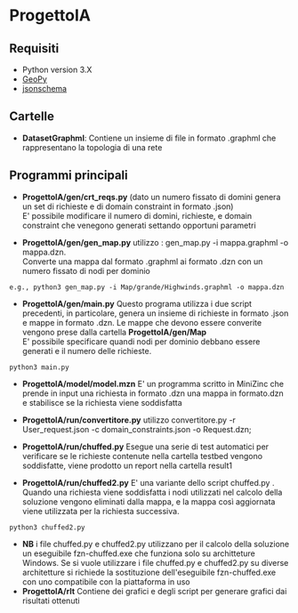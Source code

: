 # ProgettoIA
## Requisiti
- Python version 3.X
- [GeoPy](https://geopy.readthedocs.io/en/stable/)
- [jsonschema](https://pypi.org/project/jsonschema/)
## Cartelle

- **DatasetGraphml**: Contiene un insieme di file in formato .graphml che rappresentano la topologia di una rete

## Programmi principali


- **ProgettoIA/gen/crt_reqs.py** (dato un numero fissato di domini  genera un set di richieste e di domain constraint in formato .json)  
E' possibile modificare il numero di domini, richieste, e domain constraint che venegono generati settando opportuni parametri

- **ProgettoIA/gen/gen_map.py** utilizzo :  gen_map.py -i mappa.graphml -o mappa.dzn.  
Converte una mappa dal formato .graphml ai  formato .dzn con un numero fissato di nodi per dominio

```
e.g., python3 gen_map.py -i Map/grande/Highwinds.graphml -o mappa.dzn
```

- **ProgettoIA/gen/main.py** Questo programa utilizza i due script precedenti, in particolare, genera un insieme di richieste in formato .json e mappe in formato .dzn. Le mappe che devono essere converite vengono prese dalla cartella  **ProgettoIA/gen/Map**  
E' possibile specificare quandi nodi per dominio debbano essere generati e il numero delle richieste. 

```
python3 main.py
```

- **ProgettoIA/model/model.mzn** E' un programma scritto in MiniZinc che prende in input una richiesta in formato .dzn una mappa in formato.dzn e stabilisce se la richiesta viene soddisfatta  
- **ProgettoIA/run/convertitore.py** utilizzo convertitore.<span>py -r User_request.json -c domain_constraints.json -o Request.dzn;  

- **ProgettoIA/run/chuffed.py** Esegue una serie di test automatici per verificare se le richieste contenute nella cartella testbed vengono soddisfatte, viene prodotto un report nella cartella result1 

- **ProgettoIA/run/chuffed2.py** E' una variante dello script chuffed.<span>py . Quando una richiesta viene soddisfatta i nodi utilizzati nel calcolo della soluzione vengono eliminati dalla mappa, e la mappa così aggiornata viene utilizzata per la richiesta successiva.  

```
python3 chuffed2.py
```

- **NB** i file chuffed.<span>py  e chuffed2.<span>py utilizzano per il calcolo della soluzione un eseguibile fzn-chuffed.exe che funziona solo su architteture Windows. Se si vuole utilizzare i file chuffed.<span>py  e chuffed2.<span>py su diverse architetture si richiede la sostituzione dell'eseguibile fzn-chuffed.exe con uno compatibile con la piattaforma in uso  
- **ProgettoIA/rlt** Contiene dei grafici e degli script per generare grafici dai risultati ottenuti







 

